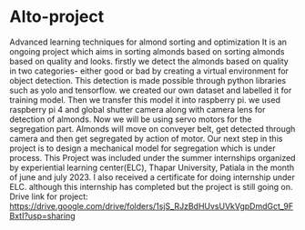 # Alto-project
Advanced learning techniques for almond sorting and optimization
It is an ongoing project which aims in sorting almonds based on
sorting almonds based on quality and looks. firstly we detect the
almonds based on quality in two categories- either good or bad by
creating a virtual environment for object detection. This detection
is made possible through python libraries such as yolo and
tensorflow. we created our own dataset and labelled it for training model. Then we transfer this model it into raspberry pi. we used raspberry
pi 4 and global shutter camera along with camera lens for detection of almonds. Now we will be using servo motors for the segregation part. Almonds will move on conveyer belt, get detected through
camera and then get segregated by action of motor. Our next step in this project is to design a mechanical model for segregation which is under process. This Project was included under the summer internships organized
by experiential learning center(ELC), Thapar University, Patiala in
the month of june and july 2023. I also received a certificate for doing internship under ELC. although this internship has completed
but the project is still going on. Drive link for project: https://drive.google.com/drive/folders/1sjS_RJzBdHUvsUVkVgpDmdGct_9FBxtI?usp=sharing
